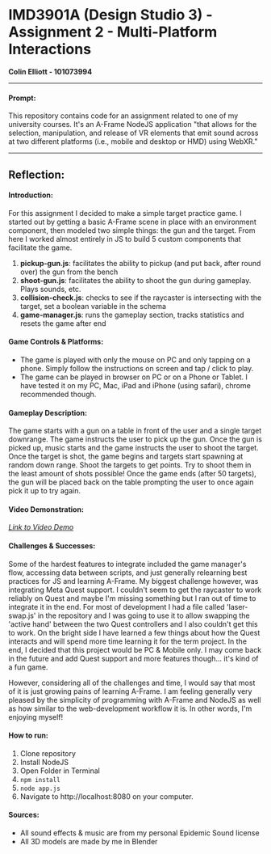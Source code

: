 # IMD3901A (Design Studio 3) - Assignment 2 - Multi-Platform Interactions
**Colin Elliott - 101073994**

---

#### Prompt:
This repository contains code for an assignment related to one of my university courses. It's an A-Frame NodeJS application "that allows for the selection, manipulation, and release of VR elements that emit sound across at two different platforms (i.e., mobile and desktop or HMD) using WebXR."

---

## Reflection:

#### Introduction:
For this assignment I decided to make a simple target practice game. I started out by getting a basic A-Frame scene in place with an environment component, then modeled two simple things: the gun and the target. From here I worked almost entirely in JS to build 5 custom components that facilitate the game.

1. **pickup-gun.js**: facilitates the ability to pickup (and put back, after round over) the gun from the bench
2. **shoot-gun.js**: facilitates the ability to shoot the gun during gameplay. Plays sounds, etc.
3. **collision-check.js**: checks to see if the raycaster is intersecting with the target, set a boolean variable in the schema
4. **game-manager.js**: runs the gameplay section, tracks statistics and resets the game after end

#### Game Controls & Platforms:
- The game is played with only the mouse on PC and only tapping on a phone. Simply follow the instructions on screen and tap / click to play.
- The game can be played in browser on PC or on a Phone or Tablet. I have tested it on my PC, Mac, iPad and iPhone (using safari), chrome recommended though.

#### Gameplay Description:
The game starts with a gun on a table in front of the user and a single target downrange. The game instructs the user to pick up the gun. Once the gun is picked up, music starts and the game instructs the user to shoot the target. Once the target is shot, the game begins and targets start spawning at random down range. Shoot the targets to get points. Try to shoot them in the least amount of shots possible! Once the game ends (after 50 targets), the gun will be placed back on the table prompting the user to once again pick it up to try again.

#### Video Demonstration:
*[Link to Video Demo](https://youtu.be/rq5ql_oJ2Z0)*

#### Challenges & Successes:
Some of the hardest features to integrate included the game manager's flow, accessing data between scripts, and just generally relearning best practices for JS and learning A-Frame. My biggest challenge however, was integrating Meta Quest support. I couldn't seem to get the raycaster to work reliably on Quest and maybe I'm missing something but I ran out of time to integrate it in the end. For most of development I had a file called 'laser-swap.js' in the repository and I was going to use it to allow swapping the 'active hand' between the two Quest controllers and I also couldn't get this to work. On the bright side I have learned a few things about how the Quest interacts and will spend more time learning it for the term project. In the end, I decided that this project would be PC & Mobile only. I may come back in the future and add Quest support and more features though... it's kind of a fun game.

However, considering all of the challenges and time, I would say that most of it is just growing pains of learning A-Frame. I am feeling generally very pleased by the simplicity of programming with A-Frame and NodeJS as well as how similar to the web-development workflow it is. In other words, I'm enjoying myself!

#### How to run:
1. Clone repository
2. Install NodeJS
3. Open Folder in Terminal
4. ```npm install```
5. ```node app.js```
6. Navigate to http://localhost:8080 on your computer.

#### Sources:
- All sound effects & music are from my personal Epidemic Sound license
- All 3D models are made by me in Blender

